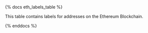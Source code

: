 {% docs eth_labels_table %}

This table contains labels for addresses on the Ethereum Blockchain. 

{% enddocs %}